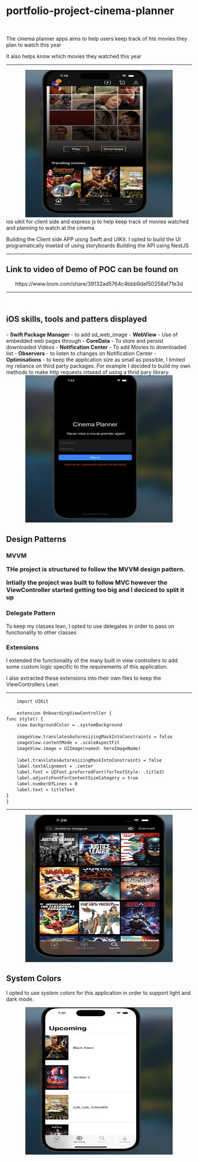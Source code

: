 <h1> portfolio-project-cinema-planner </h1>
<br>
<p>The cinema planner apps aims to help users keep track of hte movies they plan to watch this year</p>
<p>It also helps know which movies they watched this year<p>
<hr>
<div align="center">
<img src="./images/homeView.png" alt="Home View" height="400" width="400"/>
</div>
ios uikit for client side and express js to help keep track of movies watched and planning to watch at the cinema

Building the Client side APP uisng Swift and UIKit. I opted to build the UI programatically insetad of using storyboards
Building the API using NestJS

<hr>
<h2> Link to video of Demo of POC can be found on </h2>
<div align="center">
https://www.loom.com/share/39132ad5764c4bbb9daf50258af71e3d
</div>
<hr>
<br>
<h2> iOS skills, tools and patters displayed </p></h2>
- <strong>Swift Package Manager</strong> - to add sd_web_image
- <strong>WebView</strong> - Use of embedded web pages through
- <strong>CoreData</strong> - To store and persist downloaded Videos
- <strong> Notification Center</strong> - To add Movies to downloaded list
- <strong>Observers</strong> - to listen to changes on Notification Center
- <strong>Optimisations</strong> - to keep the application size as small as possible, I limited my reliance on third party packages. For example I decided to build my own methods to make http requests intsead of using a thrid pary library.

<div align="center">
<img src="./images/blankCredentials.png" alt="Login Screen blank Credentials" height="400" width="400"/>
</div>

<h2>Design Patterns</h2>
<h3><strong>MVVM</strong></3>
<p>THe project is structured to follow the MVVM design pattern.</p>
<p>Intially the project was built to follow MVC however the ViewController started getting too big and I deciced to split it up</p>

<h3><strong>Delegate Pattern</strong></h3>
<p>To keep my classes lean, I opted to use delegates in order to pass on functionality to other classes</p>

<h3>Extensions</h3>
<p>I extended the functionality of the many built in view controllers to add some custom logic specific to the requirements of this application.</p>
<p>I also extracted these extensions into their own files to keep the ViewControllers Lean
<hr>
    
        import UIKit

        extension OnboardingViewController {
    func style() {
        view.backgroundColor = .systemBackground
        
        imageView.translatesAutoresizingMaskIntoConstraints = false
        imageView.contentMode = .scaleAspectFit
        imageView.image = UIImage(named: heroImageName)
        
        label.translatesAutoresizingMaskIntoConstraints = false
        label.textAlignment = .center
        label.font = UIFont.preferredFont(forTextStyle: .title3)
        label.adjustsFontForContentSizeCategory = true
        label.numberOfLines = 0
        label.text = titleText
    }
    }
    

<hr>
<div align="center">
<img src="./images/SearchView.png" alt="Search View" height="400" width="400"/>
</div>

<h2>System Colors</h2>
<p>I opted to use <i> system colors</i> for this application in order to support light and dark mode.

<div align="center">
<img src="./images/UpcomingLight.png" alt="Upcoming Light Theme" height="400" width="400"/>
</div>